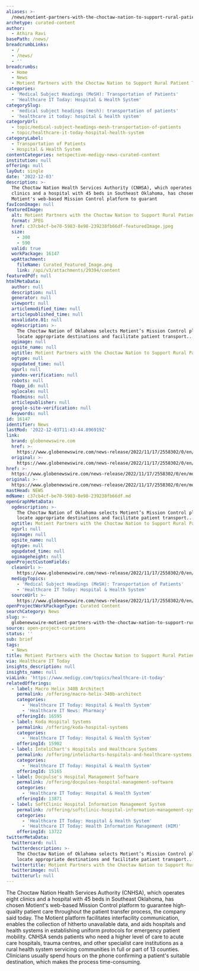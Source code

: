 ```yaml
---
aliases: >-
  /news/motient-partners-with-the-choctaw-nation-to-support-rural-patient-transfers
archetype: curated-content
author:
  - Athira Ravi
basePath: /news/
breadcrumbLinks:
  - /
  - /news/
  - ''
breadcrumbs:
  - Home
  - News
  - Motient Partners with the Choctaw Nation to Support Rural Patient Transfers
categories:
  - 'Medical Subject Headings (MeSH): Transportation of Patients'
  - 'Healthcare IT Today: Hospital & Health System'
categorySlug:
  - 'medical subject headings (mesh): transportation of patients'
  - 'healthcare it today: hospital & health system'
categoryUrl:
  - topic/medical-subject-headings-mesh-transportation-of-patients
  - topic/healthcare-it-today-hospital-health-system
categoryLabel:
  - Transportation of Patients
  - Hospital & Health System
contentCategories: netspective-medigy-news-curated-content
institution: null
offering: null
layOut: single
date: '2022-12-03'
description: >-
  The Choctaw Nation Health Services Authority (CNHSA), which operates eight
  clinics and a hospital with 45 beds in Southeast Oklahoma, has chosen
  Motient's web-based Mission Control platform to guarant
favIconImage: null
featuredImage:
  alt: Motient Partners with the Choctaw Nation to Support Rural Patient Transfers
  format: JPEG
  href: c37cb4cf-be70-5983-8e98-239238fb66df-featuredImage.jpeg
  size:
    - 300
    - 590
  valid: true
  workPackage: 16147
  wpAttachment:
    fileName: Curated_Featured_Image.png
    link: /api/v3/attachments/29394/content
featuredPdf: null
htmlMetaData:
  author: null
  description: null
  generator: null
  viewport: null
  articlemodified_time: null
  articlepublished_time: null
  msvalidate.01: null
  ogdescription: >-
    The Choctaw Nation of Oklahoma selects Motient’s Mission Control platform to
    locate appropriate destinations and facilitate patient transport...
  ogimage: null
  ogsite_name: null
  ogtitle: Motient Partners with the Choctaw Nation to Support Rural Patient Transfers
  ogtype: null
  ogupdated_time: null
  ogurl: null
  yandex-verification: null
  robots: null
  fbapp_id: null
  oglocale: null
  fbadmins: null
  articlepublisher: null
  google-site-verification: null
  keywords: null
id: 16147
identifier: News
lastMod: '2022-12-03T11:43:44.896919Z'
link:
  brand: globenewswire.com
  href: >-
    https://www.globenewswire.com/news-release/2022/11/17/2558302/0/en/motient-partners-with-the-choctaw-nation-to-support-rural-patient-transfers.html
  original: >-
    https://www.globenewswire.com/news-release/2022/11/17/2558302/0/en/motient-partners-with-the-choctaw-nation-to-support-rural-patient-transfers.html
href: >-
  https://www.globenewswire.com/news-release/2022/11/17/2558302/0/en/motient-partners-with-the-choctaw-nation-to-support-rural-patient-transfers.html
original: >-
  https://www.globenewswire.com/news-release/2022/11/17/2558302/0/en/motient-partners-with-the-choctaw-nation-to-support-rural-patient-transfers.html
mastHead: NEWS
mdName: c37cb4cf-be70-5983-8e98-239238fb66df.md
openGraphMetaData:
  ogdescription: >-
    The Choctaw Nation of Oklahoma selects Motient’s Mission Control platform to
    locate appropriate destinations and facilitate patient transport...
  ogtitle: Motient Partners with the Choctaw Nation to Support Rural Patient Transfers
  ogurl: null
  ogimage: null
  ogsite_name: null
  ogtype: null
  ogupdated_time: null
  ogimageheight: null
openProjectCustomFields:
  cleanUrl: >-
    https://www.globenewswire.com/news-release/2022/11/17/2558302/0/en/motient-partners-with-the-choctaw-nation-to-support-rural-patient-transfers.html
  medigyTopics:
    - 'Medical Subject Headings (MeSH): Transportation of Patients'
    - 'Healthcare IT Today: Hospital & Health System'
  sourceUrl: >-
    https://www.globenewswire.com/news-release/2022/11/17/2558302/0/en/motient-partners-with-the-choctaw-nation-to-support-rural-patient-transfers.html
openProjectWorkPackageType: Curated Content
searchCategory: News
slug: >-
  globenewswire-motient-partners-with-the-choctaw-nation-to-support-rural-patient-transfers
source: open-project-curations
status: ''
sub: brief
tags:
  - News
title: Motient Partners with the Choctaw Nation to Support Rural Patient Transfers
via: Healthcare IT Today
insights_description: null
insights_name: null
viaLink: 'https://www.medigy.com/topics/healthcare-it-today'
relatedOfferings:
  - label: Macro Helix 340B Architect
    permalink: /offering/macro-helix-340b-architect
    categories:
      - 'Healthcare IT Today: Hospital & Health System'
      - 'Healthcare IT News: Pharmacy'
    offeringId: 16595
  - label: Koda Hospital Systems
    permalink: /offering/koda-hospital-systems
    categories:
      - 'Healthcare IT Today: Hospital & Health System'
    offeringId: 15902
  - label: InteliChart's Hospitals and Healthcare Systems
    permalink: /offering/intelicharts-hospitals-and-healthcare-systems
    categories:
      - 'Healthcare IT Today: Hospital & Health System'
    offeringId: 15165
  - label: Docpulse's Hospital Management Software
    permalink: /offering/docpulses-hospital-management-software
    categories:
      - 'Healthcare IT Today: Hospital & Health System'
    offeringId: 13871
  - label: SoftClinic Hospital Information Management System
    permalink: /offering/softclinic-hospital-information-management-system
    categories:
      - 'Healthcare IT Today: Hospital & Health System'
      - 'Healthcare IT Today: Health Information Management (HIM)'
    offeringId: 13722
twitterMetaData:
  twittercard: null
  twitterdescription: >-
    The Choctaw Nation of Oklahoma selects Motient’s Mission Control platform to
    locate appropriate destinations and facilitate patient transport...
  twittertitle: Motient Partners with the Choctaw Nation to Support Rural Patient Transfers
  twitterimage: null
  twitterurl: null
---
```

<p>The Choctaw Nation Health Services Authority (CNHSA), which operates eight clinics and a hospital with 45 beds in Southeast Oklahoma, has chosen Motient's web-based Mission Control platform to guarantee high-quality patient care throughout the patient transfer process, the company said today. The Motient platform facilitates interfacility communication, enables the collection of hitherto unavailable data, and aids hospitals and health systems in establishing uniform protocols for emergency patient mobility. CNHSA sends patients who need a higher level of care to acute care hospitals, trauma centres, and other specialist care institutions as a rural health system servicing communities in full or part of 13 counties. Clinicians usually spend hours on the phone confirming a patient's suitable destination, which makes the process time-consuming.</p>